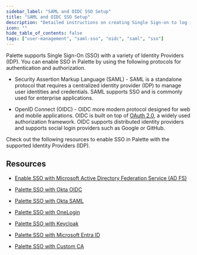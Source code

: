 ```yaml
---
sidebar_label: "SAML and OIDC SSO Setup"
title: "SAML and OIDC SSO Setup"
description: "Detailed instructions on creating Single Sign-on to log in to Palette using SAML 2.0"
icon: ""
hide_table_of_contents: false
tags: ["user-management", "saml-sso", "oidc", "saml", "sso"]
---
```


Palette supports Single Sign-On (SSO) with a variety of Identity Providers (IDP). You can enable SSO in Palette by using
the following protocols for authentication and authorization.

- Security Assertion Markup Language (SAML) - SAML is a standalone protocol that requires a centralized identity
  provider (IDP) to manage user identities and credentials. SAML supports SSO and is commonly used for enterprise
  applications.

- OpenID Connect (OIDC) - OIDC more modern protocol designed for web and mobile applications. OIDC is built on top of
  [OAuth 2.0](https://www.rfc-editor.org/rfc/rfc6749), a widely used authorization framework. OIDC supports distributed
  identity providers and supports social login providers such as Google or GitHub.

Check out the following resources to enable SSO in Palette with the supported Identity Providers (IDP).

## Resources

- [Enable SSO with Microsoft Active Directory Federation Service (AD FS)](palette-sso-with-adfs.md)

- [Palette SSO with Okta OIDC](palette-sso-with-okta.md)

- [Palette SSO with Okta SAML](palette-sso-with-okta-saml.md)

- [Palette SSO with OneLogin](palette-sso-with-onelogin.md)

- [Palette SSO with Keycloak](palette-sso-with-keycloak.md)

- [Palette SSO with Microsoft Entra ID](palette-sso-with-entra-id.md)

- [Palette SSO with Custom CA](palette-sso-with-custom-ca.md)

